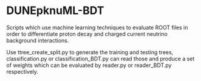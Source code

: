 # DUNEpknuML-BDT
Scripts which use machine learning techniques to evaluate ROOT files in order to differentiate proton decay and charged current neutrino background interactions.

Use ttree_create_split.py to generate the training and testing trees, classification.py or classification_BDT.py can read those and produce a set of weights which can be evaluated by reader.py or reader_BDT.py respectively.
